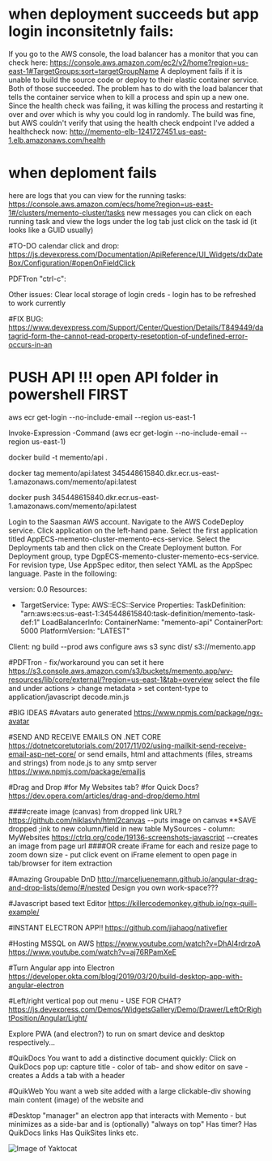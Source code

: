 # when deployment succeeds but app login inconsitetnly fails:
If you go to the AWS console, the load balancer has a monitor that you can check here: 
https://console.aws.amazon.com/ec2/v2/home?region=us-east-1#TargetGroups:sort=targetGroupName
A deployment fails if it is unable to build the source code or deploy to their elastic container service. 
Both of those succeeded. The problem has to do with the load balancer that tells the container service 
when to kill a process and spin up a new one. Since the health check was failing, 
it was killing the process and restarting it over and over which is why you could log in randomly. 
The build was fine, but AWS couldn't verify that using the health check endpoint
I've added a healthcheck now:
http://memento-elb-1241727451.us-east-1.elb.amazonaws.com/health

#   when deploment fails
here are logs that you can view for the running tasks: https://console.aws.amazon.com/ecs/home?region=us-east-1#/clusters/memento-cluster/tasks
new messages you can click on each running task and view the logs under the log tab 
just click on the task id (it looks like a GUID usually)

#TO-DO
calendar click and drop:
https://js.devexpress.com/Documentation/ApiReference/UI_Widgets/dxDateBox/Configuration/#openOnFieldClick

PDFTron "ctrl-c":



 Other issues:
 Clear local storage of login creds - login has to be refreshed to work currently

 #FIX BUG:
 https://www.devexpress.com/Support/Center/Question/Details/T849449/datagrid-form-the-cannot-read-property-resetoption-of-undefined-error-occurs-in-an

# PUSH API !!! open API folder in powershell FIRST
aws ecr get-login --no-include-email --region us-east-1

Invoke-Expression -Command (aws ecr get-login --no-include-email --region us-east-1)

docker build -t memento/api .

docker tag memento/api:latest 345448615840.dkr.ecr.us-east-1.amazonaws.com/memento/api:latest

docker push 345448615840.dkr.ecr.us-east-1.amazonaws.com/memento/api:latest

Login to the Saasman AWS account.
Navigate to the AWS CodeDeploy service.
Click application on the left-hand pane.
Select the first application titled AppECS-memento-cluster-memento-ecs-service.
Select the Deployments tab and then click on the Create Deployment button.
For Deployment group, type DgpECS-memento-cluster-memento-ecs-service.
For revision type, Use AppSpec editor, then select YAML as the AppSpec language.
Paste in the following:

version: 0.0
Resources:
  - TargetService:
      Type: AWS::ECS::Service
      Properties:
        TaskDefinition: "arn:aws:ecs:us-east-1:345448615840:task-definition/memento-task-def:1"
        LoadBalancerInfo:
          ContainerName: "memento-api"
          ContainerPort: 5000
        PlatformVersion: "LATEST"

Client:
ng build --prod
aws configure
aws s3 sync dist/ s3://memento.app

#PDFTron - fix/workaround
you can set it here https://s3.console.aws.amazon.com/s3/buckets/memento.app/wv-resources/lib/core/external/?region=us-east-1&tab=overview
select the file and under actions > change metadata > set content-type to 
application/javascript
decode.min.js

#BIG IDEAS
#Avatars auto generated
https://www.npmjs.com/package/ngx-avatar

#SEND AND RECEIVE EMAILS ON .NET CORE
https://dotnetcoretutorials.com/2017/11/02/using-mailkit-send-receive-email-asp-net-core/
or
send emails, html and attachments (files, streams and strings) from node.js to any smtp server
https://www.npmjs.com/package/emailjs

#Drag and Drop
#for My Websites tab?
#for Quick Docs?
https://dev.opera.com/articles/drag-and-drop/demo.html

####create image (canvas) from dropped link URL?
https://github.com/niklasvh/html2canvas --puts image on canvas
**SAVE dropped ;ink to new column/field in new table MySources - column: MyWebsites
https://ctrlq.org/code/19136-screenshots-javascript --creates an image from page url
####OR create iFrame 
for each and resize page to zoom down size - put click event on iFrame element to open
page in tab/browser for item extraction


#Amazing Groupable DnD
http://marceljuenemann.github.io/angular-drag-and-drop-lists/demo/#/nested
Design you own work-space???

#Javascript based text Editor
https://killercodemonkey.github.io/ngx-quill-example/



#INSTANT ELECTRON APP!!
https://github.com/jiahaog/nativefier

#Hosting MSSQL on AWS
https://www.youtube.com/watch?v=DhAl4rdrzoA
https://www.youtube.com/watch?v=aj76RPamXeE


#Turn Angular app into Electron
https://developer.okta.com/blog/2019/03/20/build-desktop-app-with-angular-electron

#Left/right vertical pop out menu - USE FOR CHAT?
https://js.devexpress.com/Demos/WidgetsGallery/Demo/Drawer/LeftOrRightPosition/Angular/Light/


Explore PWA (and electron?) to run on smart device and desktop respectively...

#QuikDocs
You want to add a distinctive document quickly:
Click on QuikDocs
pop up: capture title - color of tab-  and show editor
on save - creates a
Adds a tab with a header

#QuikWeb
You want a web site added with a large clickable-div showing main content (image) of the website
and 

#Desktop "manager"
an electron app that interacts with Memento - but minimizes as a side-bar and is 
(optionally) "always on top"
Has timer?
Has QuikDocs links
Has QuikSites links
etc.


![Image of Yaktocat](https://octodex.github.com/images/yaktocat.png)